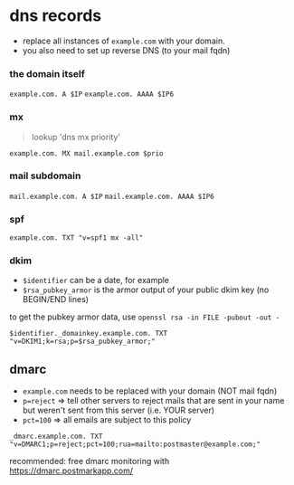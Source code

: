 # dns records
* replace all instances of `example.com` with your domain.
* you also need to set up reverse DNS (to your mail fqdn)

### the domain itself
`example.com. A $IP`
`example.com. AAAA $IP6`

### mx
> lookup 'dns mx priority'

`example.com. MX mail.example.com $prio`

### mail subdomain
`mail.example.com. A $IP`
`mail.example.com. AAAA $IP6`

### spf
`example.com. TXT "v=spf1 mx -all"`

### dkim
* `$identifier` can be a date, for example
* `$rsa_pubkey_armor` is the armor output of your public dkim key (no BEGIN/END lines)

to get the pubkey armor data, use `openssl rsa -in FILE -pubout -out -`

`$identifier._domainkey.example.com. TXT "v=DKIM1;k=rsa;p=$rsa_pubkey_armor;"`

## dmarc
* `example.com` needs to be replaced with your domain (NOT mail fqdn)
* `p=reject` => tell other servers to reject mails that are sent in your name but weren't sent from this server (i.e. YOUR server)
* `pct=100` => all emails are subject to this policy

`_dmarc.example.com. TXT "v=DMARC1;p=reject;pct=100;rua=mailto:postmaster@example.com;"`

recommended: free dmarc monitoring with https://dmarc.postmarkapp.com/
